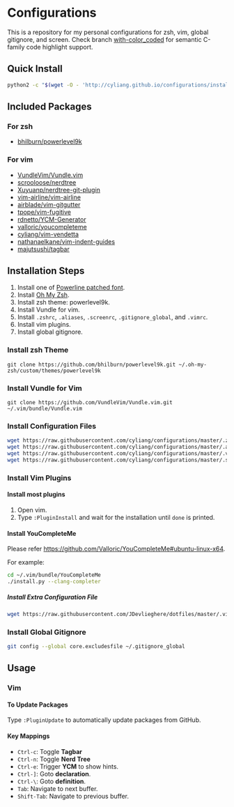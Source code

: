 # Configurations
This is a repository for my personal configurations for zsh, vim, global gitignore, and screen.
Check branch [with-color_coded](//github.com/cyliang/configurations/tree/with-color_coded) for semantic C-family code highlight support.

## Quick Install
```sh
python2 -c "$(wget -O - 'http://cyliang.github.io/configurations/install.py')"
```

## Included Packages
### For zsh
- [bhilburn/powerlevel9k](//github.com/bhilburn/powerlevel9k)

### For vim
- [VundleVim/Vundle.vim](//github.com/VundleVim/Vundle.vim)
- [scrooloose/nerdtree](//github.com/scrooloose/nerdtree)
- [Xuyuanp/nerdtree-git-plugin](//github.com/Xuyuanp/nerdtree-git-plugin)
- [vim-airline/vim-airline](//github.com/vim-airline/vim-airline)
- [airblade/vim-gitgutter](//github.com/airblade/vim-gitgutter)
- [tpope/vim-fugitive](//github.com/tpope/vim-fugitive)
- [rdnetto/YCM-Generator](//github.com/rdnetto/YCM-Generator)
- [valloric/youcompleteme](//github.com/valloric/youcompleteme)
- [cyliang/vim-vendetta](//github.com/cyliang/vim-vendetta)
- [nathanaelkane/vim-indent-guides](//github.com/nathanaelkane/vim-indent-guides)
- [majutsushi/tagbar](//github.com/majutsushi/tagbar)

## Installation Steps
1. Install one of [Powerline patched font](//github.com/powerline/fonts).
2. Install [Oh My Zsh][oh-my-zsh].
3. Install zsh theme: powerlevel9k.
4. Install Vundle for vim.
5. Install `.zshrc`, `.aliases`, `.screenrc`, `.gitignore_global`, and `.vimrc`.
6. Install vim plugins.
7. Install global gitignore.

### Install zsh Theme
```
git clone https://github.com/bhilburn/powerlevel9k.git ~/.oh-my-zsh/custom/themes/powerlevel9k
```

### Install Vundle for Vim
```
git clone https://github.com/VundleVim/Vundle.vim.git ~/.vim/bundle/Vundle.vim
```

### Install Configuration Files
```sh
wget https://raw.githubusercontent.com/cyliang/configurations/master/.zshrc -O ~/.zshrc
wget https://raw.githubusercontent.com/cyliang/configurations/master/.aliases -O ~/.aliases
wget https://raw.githubusercontent.com/cyliang/configurations/master/.vimrc -O ~/.vimrc
wget https://raw.githubusercontent.com/cyliang/configurations/master/.screenrc -O ~/.screenrc
```

### Install Vim Plugins
#### Install most plugins
1. Open vim.
2. Type `:PluginInstall` and wait for the installation until `done` is printed.

#### Install YouCompleteMe
Please refer https://github.com/Valloric/YouCompleteMe#ubuntu-linux-x64.

For example:
```sh
cd ~/.vim/bundle/YouCompleteMe
./install.py --clang-completer
```

##### Install Extra Configuration File
```sh
wget https://raw.githubusercontent.com/JDevlieghere/dotfiles/master/.vim/.ycm_extra_conf.py -O ~/.vim/.ycm_extra_conf.py
```

### Install Global Gitignore
```sh
git config --global core.excludesfile ~/.gitignore_global
```

## Usage
### Vim
#### To Update Packages
Type `:PluginUpdate` to automatically update packages from GitHub.

#### Key Mappings
- `Ctrl-c`: Toggle **Tagbar**
- `Ctrl-n`: Toggle **Nerd Tree**
- `Ctrl-e`: Trigger **YCM** to show hints.
- `Ctrl-]`: Goto **declaration**.
- `Ctrl-\`: Goto **definition**.
- `Tab`: Navigate to next buffer.
- `Shift-Tab`: Navigate to previous buffer.

[oh-my-zsh]: http://ohmyz.sh/
[vim]: https://github.com/vim/vim
